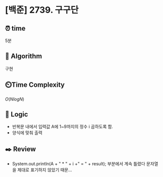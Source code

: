 # [백준] 2739. 구구단
 
## ⏰  **time**
5분

## :pushpin: **Algorithm**
구현

## ⏲️**Time Complexity**
$O(NlogN)$

## :round_pushpin: **Logic**
- 반복문 내에서 입력값 A에 1~9까지의 정수 i 곱하도록 함.
- 양식에 맞춰 출력

## :black_nib: **Review**
- System.out.println(A + " * " + i +" = " + result); 부분에서 계속 틀렸다 문자열을 제대로 표기하지 않았기 때문... 
